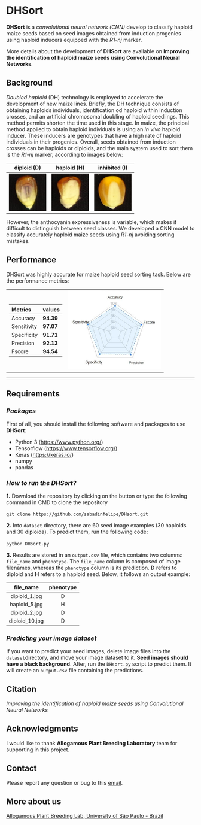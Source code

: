# DHSort

**DHSort** is a *convolutional neural network (CNN)* develop to classify haploid maize seeds based on seed images obtained from induction progenies using haploid inducers equipped with the *R1-nj* marker.

More details about the development of **DHSort** are available on **Improving the identification of haploid maize seeds using Convolutional Neural Networks**.

## Background

*Doubled haploid* (DH) technology is employed to accelerate the development of new maize lines. Briefly, the DH technique consists of obtaining haploids individuals, identification od haploid within induction crosses, and an artificial chromosomal doubling of haploid seedlings. This method permits shorten the time used in this stage.
In maize, the principal method applied to obtain haploid individuals is using an *in vivo* haploid inducer. These inducers are genotypes that have a high rate of haploid individuals in their progenies. Overall, seeds obtained from induction crosses can be haploids or diploids, and the main system used to sort them is the *R1-nj* marker, according to images below:

**diploid (D)**|**haploid (H)**|**inhibited (I)**
:---------:|:---------:|:--------:
<img src='./img/D.jpg' width='100x'/> | <img src='./img/H.jpg' width='100x'/> | <img src='./img/I.jpg' width='100x'/>

However, the anthocyanin expressiveness is variable, which makes it difficult to distinguish between seed classes. We developed a CNN model to classify accurately haploid maize seeds using *R1-nj* avoiding sorting mistakes.

## Performance

DHSort was highly accurate for maize haploid seed sorting task. Below are the performance metrics:

<table border='0'>
    <tr>
        <td>

Metrics|values
 :-|:- 
Accuracy | **94.39**
Sensitivity| **97.07**
Specificity | **91.71**
Precision | **92.13**
Fscore | **94.54**

</td>
        <td> <img src='./img/cnn_performance.jpg' width='250x'/> </td>
    </tr>
</table>

---

## Requirements

### ***Packages***

First of all, you should install the following software and packages to use **DHSort**:

* Python 3 (<https://www.python.org/>)
* Tensorflow (<https://www.tensorflow.org/>)
* Keras (<https://keras.io/>)
* numpy
* pandas

### ***How to run the DHSort?***

**1.** Download the repository by clicking on the button or type the following command in CMD to clone the repository

`git clone https://github.com/sabadinfelipe/DHsort.git`

**2.** Into `dataset` directory, there are 60 seed image examples (30 haploids and 30 diploida). To predict them, run the following code:

`python DHsort.py`

**3.** Results are stored in an `output.csv` file, which contains two columns: `file_name` and `phenotype`. The `file_name` column is composed of image filenames, whereas the `phenotype` column is its prediction. **D** refers to diploid and **H** refers to a haploid seed. Below, it follows an output example:

**file_name**|**phenotype**
:---------:|:---------:
diploid_1.jpg | D
haploid_5.jpg | H
diploid_2.jpg | D
diploid_10.jpg | D

### ***Predicting your image dataset***

If you want to predict your seed images, delete image files into the `dataset`directory, and move your image dataset to it. **Seed images should have a black background**. After, run the `DHsort.py` script to predict them. It will create an `output.csv` file containing the predictions. 

## Citation

*Improving the identification of haploid maize seeds using Convolutional Neural Networks*

## Acknowledgments

I would like to thank **Allogamous Plant Breeding Laboratory** team for supporting in this project.

## Contact

Please report any question or bug to this [email](mailto:felipe.sabadin@usp.br).

## More about us

[Allogamous Plant Breeding Lab, University of São Paulo - Brazil](http://www.genetica.esalq.usp.br/alogamas/)
